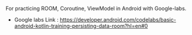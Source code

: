 For practicing ROOM, Coroutine, ViewModel in Android with Google-labs.

* Google labs Link : https://developer.android.com/codelabs/basic-android-kotlin-training-persisting-data-room?hl=en#0

